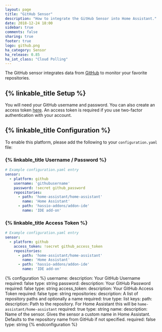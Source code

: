 ```yaml
---
layout: page
title: "GitHub Sensor"
description: "How to integrate the GitHub Sensor into Home Assistant."
date: 2018-12-24 18:00
sidebar: true
comments: false
sharing: true
footer: true
logo: github.png
ha_category: Sensor
ha_release: 0.85
ha_iot_class: "Cloud Polling"
---
```


The GitHub sensor integrates data from [GitHub](https://github.com/) to monitor your favorite repositories.

## {% linkable_title Setup %}

You will need your GitHub username and password. You can also create an access token [here](https://github.com/settings/tokens). An access token is required if you use two-factor authentication with your account.

## {% linkable_title Configuration %}

To enable this platform, please add the following to your `configuration.yaml` file:

### {% linkable_title Username / Password %}

```yaml
# Example configuration.yaml entry
sensor:
  - platform: github
    username: 'githubusername'
    password: !secret github_password
    repositories:
      - path: 'home-assistant/home-assistant'
        name: 'Home Assistant'
      - path: 'hassio-addons/addon-ide'
        name: 'IDE add-on'
```

### {% linkable_title Access Token %}

```yaml
# Example configuration.yaml entry
sensor:
  - platform: github
    access_token: !secret github_access_token
    repositories:
      - path: 'home-assistant/home-assistant'
        name: 'Home Assistant'
      - path: 'hassio-addons/addon-ide'
        name: 'IDE add-on'
```

{% configuration %}
username:
  description: Your GitHub Username
  required: false
  type: string
password:
  description: Your GitHub Password
  required: false
  type: string
access_token:
  description: Your GitHub Access Token
  required: false
  type: string
repositories:
  description: A list of repository paths and optionally a name
  required: true
  type: list
  keys:
    path:
      description: Path to the repository. For Home Assistant this will be `home-assistant/home-assistant`
      required: true
      type: string
    name:
      description: Name of the sensor. Gives the sensor a custom name in Home Assistant. Defaults to the repository name from GitHub if not specified.
      required: false
      type: string
{% endconfiguration %}
